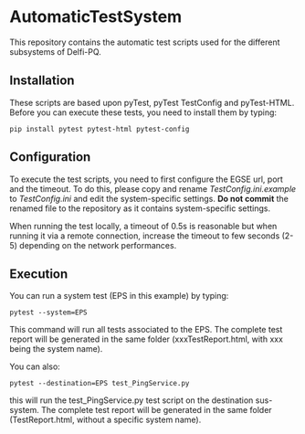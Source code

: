 # AutomaticTestSystem

This repository contains the automatic test scripts used for the different subsystems of Delfi-PQ.

## Installation

These scripts are based upon pyTest, pyTest TestConfig and pyTest-HTML. Before you can execute these tests, you need to install them by typing:

`pip install pytest pytest-html pytest-config`

## Configuration

To execute the test scripts, you need to first configure the EGSE url, port and the timeout. To do this, please copy and rename _TestConfig.ini.example_ to _TestConfig.ini_ and edit the system-specific settings. **Do not commit** the renamed file to the repository as it contains system-specific settings.

When running the test locally, a timeout of 0.5s is reasonable but when running it via a remote connection, increase the timeout to few seconds (2-5) depending on the network performances. 

## Execution

You can run a system test (EPS in this example) by typing:

`pytest --system=EPS` 

This command will run all tests associated to the EPS. The complete test report will be generated in the same folder (xxxTestReport.html, with xxx being the system name).

You can also:

`pytest --destination=EPS test_PingService.py`

this will run the test_PingService.py test script on the destination sus-system. The complete test report will be generated in the same folder (TestReport.html, without a specific system name).



